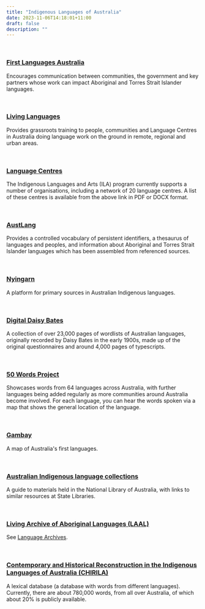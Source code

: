 ```yaml
---
title: "Indigenous Languages of Australia"
date: 2023-11-06T14:18:01+11:00
draft: false
description: ""
---
```


<br>

### [First Languages Australia](https://www.firstlanguages.org.au/)

Encourages communication between communities, the government and key partners whose work can impact Aboriginal and Torres Strait Islander languages.

<br>

### [Living Languages](https://www.livinglanguages.org.au/)
  
Provides grassroots training to people, communities and Language Centres in Australia doing language work on the ground in remote, regional and urban areas.

<br>

### [Language Centres](https://www.arts.gov.au/publications/ila-funded-indigenous-language-centres)

The Indigenous Languages and Arts (ILA) program currently supports a number of organisations, including a network of 20 language centres. A list of these centres is available from the above link in PDF or DOCX format.

<br>

### [AustLang](https://collection.aiatsis.gov.au/austlang/about)
  
Provides a controlled vocabulary of persistent identifiers, a thesaurus of languages and peoples, and information about Aboriginal and Torres Strait Islander languages which has been assembled from referenced sources.

<br>

### [Nyingarn](https://nyingarn.net/)
  
A platform for primary sources in Australian Indigenous languages.

<br>

### [Digital Daisy Bates](https://bates.org.au/)

A collection of over 23,000 pages of wordlists of Australian languages, originally recorded by Daisy Bates in the early 1900s, made up of the original questionnaires and around 4,000 pages of typescripts.

<br>

### [50 Words Project](https://50words.online/)

Showcases words from 64 languages across Australia, with further languages being added regularly as more communities around Australia become involved. For each language, you can hear the words spoken via a map that shows the general location of the language.

<br>

### [Gambay](https://www.gambay.com.au)

A map of Australia's first languages.

<br>

### [Australian Indigenous language collections](https://www.nla.gov.au/research-guides/indigenous-language-resources#)

A guide to materials held in the National Library of Australia, with links to similar resources at State Libraries.

<br>

### [Living Archive of Aboriginal Languages (LAAL)](https://livingarchive.cdu.edu.au/)

See [Language Archives](/resources/general-resources/language-archives/).

<br>

### [Contemporary and Historical Reconstruction in the Indigenous Languages of Australia (CHIRILA)](http://www.pamanyungan.net/chirila/) 

A lexical database (a database with words from different languages). Currently, there are about 780,000 words, from all over Australia, of which about 20% is publicly available.

<br>